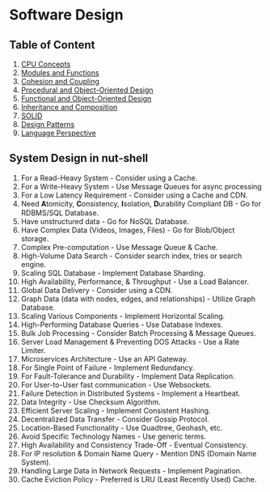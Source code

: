 # Software Design

## Table of Content

1. [CPU Concepts](cpu-concepts.md)
2. [Modules and Functions](design-principles/program-structure.md)
3. [Cohesion and Coupling](design-principles/cohesion-coupling.md)
4. [Procedural and Object-Oriented Design]()
5. [Functional and Object-Oriented Design](design-principles/FPvsOOP.md)
6. [Inheritance and Composition](design-principles/inheritance-composition.md)
7. [SOLID](design-principles/solid-design-principle.md)
8. [Design Patterns](design-patterns/design-patterns.md)
9. [Language Perspective](programming-language-perspective/README.md)

## System Design in nut-shell

1. For a Read-Heavy System - Consider using a Cache.
2. For a Write-Heavy System - Use Message Queues for async processing
3. For a Low Latency Requirement - Consider using a Cache and CDN.
4. Need 𝐀tomicity, 𝐂onsistency, 𝐈solation, 𝐃urability Compliant DB - Go for RDBMS/SQL Database.
5. Have unstructured data - Go for NoSQL Database.
6. Have Complex Data (Videos, Images, Files) - Go for Blob/Object storage.
7. Complex Pre-computation - Use Message Queue & Cache.
8. High-Volume Data Search - Consider search index, tries or search engine.
9. Scaling SQL Database - Implement Database Sharding.
10. High Availability, Performance, & Throughput - Use a Load Balancer.
11. Global Data Delivery - Consider using a CDN.
12. Graph Data (data with nodes, edges, and relationships) - Utilize Graph Database.
13. Scaling Various Components - Implement Horizontal Scaling.
14. High-Performing Database Queries - Use Database Indexes.
15. Bulk Job Processing - Consider Batch Processing & Message Queues.
16. Server Load Management & Preventing DOS Attacks - Use a Rate Limiter.
17. Microservices Architecture - Use an API Gateway.
18. For Single Point of Failure - Implement Redundancy.
19. For Fault-Tolerance and Durability - Implement Data Replication.
20. For User-to-User fast communication - Use Websockets.
21. Failure Detection in Distributed Systems - Implement a Heartbeat.
22. Data Integrity - Use Checksum Algorithm.
23. Efficient Server Scaling - Implement Consistent Hashing.
24. Decentralized Data Transfer - Consider Gossip Protocol.
25. Location-Based Functionality - Use Quadtree, Geohash, etc.
26. Avoid Specific Technology Names - Use generic terms.
27. High Availability and Consistency Trade-Off - Eventual Consistency.
28. For IP resolution & Domain Name Query - Mention DNS (Domain Name System).
29. Handling Large Data in Network Requests - Implement Pagination.
30. Cache Eviction Policy - Preferred is LRU (Least Recently Used) Cache.
